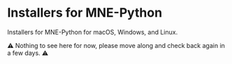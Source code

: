 # Installers for MNE-Python

Installers for MNE-Python for macOS, Windows, and Linux.

⚠️ Nothing to see here for now, please move along and check back again in a few
days. ⚠️
